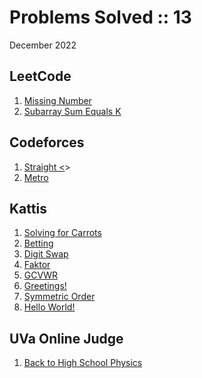 # Problems Solved :: 13
December 2022

LeetCode
-----------------
1. [Missing Number](https://leetcode.com/problems/missing-number/)
1. [Subarray Sum Equals K](https://leetcode.com/problems/subarray-sum-equals-k/)

Codeforces
-----------------
1. [Straight <<A>>](https://codeforces.com/problemset/problem/810/A)
1. [Metro](https://codeforces.com/problemset/problem/1055/A)

Kattis
-----------------
1. [Solving for Carrots](https://open.kattis.com/problems/carrots)
1. [Betting](https://open.kattis.com/problems/betting)
1. [Digit Swap](https://open.kattis.com/problems/digitswap)
1. [Faktor](https://open.kattis.com/problems/faktor)
1. [GCVWR](https://open.kattis.com/problems/gcvwr)
1. [Greetings!](https://open.kattis.com/problems/greetings2)
1. [Symmetric Order](https://open.kattis.com/problems/symmetricorder)
1. [Hello World!](https://open.kattis.com/problems/hello)

UVa Online Judge
-----------------
1. [Back to High School Physics](https://onlinejudge.org/index.php?option=com_onlinejudge&Itemid=8&page=show_problem&category=0&problem=1012)